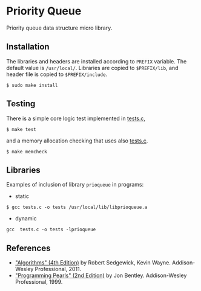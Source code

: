 # Priority Queue

Priority queue data structure micro library.

## Installation

The libraries and headers are installed according to `PREFIX` variable. 
The default value is `/usr/local/`. Libraries are copied to `$PREFIX/lib`, 
 and header file is copied to `$PREFIX/include`.

````
$ sudo make install
````

## Testing

There is a simple core logic test implemented in [tests.c](tests.c),

````
$ make test
````

and a memory allocation checking that uses also [tests.c](tests.c).

````
$ make memcheck
````

## Libraries

Examples of inclusion of library `prioqueue` in programs:

- static
````
$ gcc tests.c -o tests /usr/local/lib/libprioqueue.a
````

- dynamic
````
gcc  tests.c -o tests -lprioqueue
````

## References

- ["Algorithms" (4th Edition)](https://www.amazon.com/Algorithms-4th-Robert-Sedgewick/dp/032157351X/ref=sr_1_1?dchild=1&keywords=sedgewick&qid=1612210852&sr=8-1) 
  by Robert Sedgewick, Kevin Wayne. Addison-Wesley Professional, 2011.
- ["Programming Pearls" (2nd Edition)](https://www.amazon.com/Programming-Pearls-2nd-Jon-Bentley/dp/0201657880/ref=sr_1_1?dchild=1&keywords=programming+pearls&qid=1612210954&sr=8-1)
  by Jon Bentley. Addison-Wesley Professional, 1999.
  